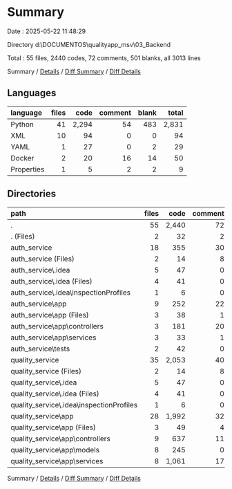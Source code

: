 # Summary

Date : 2025-05-22 11:48:29

Directory d:\\DOCUMENTOS\\qualityapp_msv\\03_Backend

Total : 55 files,  2440 codes, 72 comments, 501 blanks, all 3013 lines

Summary / [Details](details.md) / [Diff Summary](diff.md) / [Diff Details](diff-details.md)

## Languages
| language | files | code | comment | blank | total |
| :--- | ---: | ---: | ---: | ---: | ---: |
| Python | 41 | 2,294 | 54 | 483 | 2,831 |
| XML | 10 | 94 | 0 | 0 | 94 |
| YAML | 1 | 27 | 0 | 2 | 29 |
| Docker | 2 | 20 | 16 | 14 | 50 |
| Properties | 1 | 5 | 2 | 2 | 9 |

## Directories
| path | files | code | comment | blank | total |
| :--- | ---: | ---: | ---: | ---: | ---: |
| . | 55 | 2,440 | 72 | 501 | 3,013 |
| . (Files) | 2 | 32 | 2 | 4 | 38 |
| auth_service | 18 | 355 | 30 | 95 | 480 |
| auth_service (Files) | 2 | 14 | 8 | 9 | 31 |
| auth_service\\.idea | 5 | 47 | 0 | 0 | 47 |
| auth_service\\.idea (Files) | 4 | 41 | 0 | 0 | 41 |
| auth_service\\.idea\\inspectionProfiles | 1 | 6 | 0 | 0 | 6 |
| auth_service\\app | 9 | 252 | 22 | 77 | 351 |
| auth_service\\app (Files) | 3 | 38 | 1 | 9 | 48 |
| auth_service\\app\\controllers | 3 | 181 | 20 | 58 | 259 |
| auth_service\\app\\services | 3 | 33 | 1 | 10 | 44 |
| auth_service\\tests | 2 | 42 | 0 | 9 | 51 |
| quality_service | 35 | 2,053 | 40 | 402 | 2,495 |
| quality_service (Files) | 2 | 14 | 8 | 9 | 31 |
| quality_service\\.idea | 5 | 47 | 0 | 0 | 47 |
| quality_service\\.idea (Files) | 4 | 41 | 0 | 0 | 41 |
| quality_service\\.idea\\inspectionProfiles | 1 | 6 | 0 | 0 | 6 |
| quality_service\\app | 28 | 1,992 | 32 | 393 | 2,417 |
| quality_service\\app (Files) | 3 | 49 | 4 | 13 | 66 |
| quality_service\\app\\controllers | 9 | 637 | 11 | 139 | 787 |
| quality_service\\app\\models | 8 | 245 | 0 | 17 | 262 |
| quality_service\\app\\services | 8 | 1,061 | 17 | 224 | 1,302 |

Summary / [Details](details.md) / [Diff Summary](diff.md) / [Diff Details](diff-details.md)